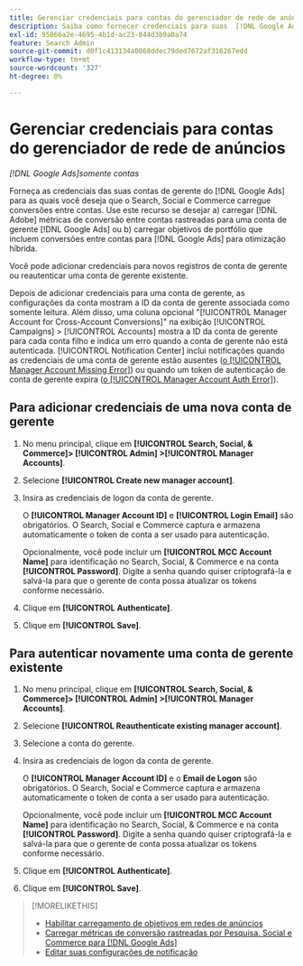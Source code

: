 ```yaml
---
title: Gerenciar credenciais para contas do gerenciador de rede de anúncios
description: Saiba como fornecer credenciais para suas  [!DNL Google Ads] contas de gerente.
exl-id: 95866a2e-4695-4b1d-ac23-844d3b9a0a74
feature: Search Admin
source-git-commit: d0f1c413134a0868ddec79ded7672af316267edd
workflow-type: tm+mt
source-wordcount: '327'
ht-degree: 0%

---
```


# Gerenciar credenciais para contas do gerenciador de rede de anúncios

*[!DNL Google Ads]somente contas*

Forneça as credenciais das suas contas de gerente do [!DNL Google Ads] para as quais você deseja que o Search, Social e Commerce carregue conversões entre contas. Use este recurso se desejar a) carregar [!DNL Adobe] métricas de conversão entre contas rastreadas para uma conta de gerente [!DNL Google Ads] ou b) carregar objetivos de portfólio que incluem conversões entre contas para [!DNL Google Ads] para otimização híbrida.

<!-- [Maybe later: and c) sync conversion value rules for accounts that use cross-account conversion tracking with Google Ads.] -->

Você pode adicionar credenciais para novos registros de conta de gerente ou reautenticar uma conta de gerente existente.

Depois de adicionar credenciais para uma conta de gerente, as configurações da conta mostram a ID da conta de gerente associada como somente leitura. Além disso, uma coluna opcional &quot;[!UICONTROL Manager Account for Cross-Account Conversions]&quot; na exibição [!UICONTROL Campaigns] > [!UICONTROL Accounts] mostra a ID da conta de gerente para cada conta filho e indica um erro quando a conta de gerente não está autenticada. [!UICONTROL Notification Center] inclui notificações quando as credenciais de uma conta de gerente estão ausentes ([o [!UICONTROL Manager Account Missing Error]](/help/search-social-commerce/notifications/notification-about.md)) ou quando um token de autenticação de conta de gerente expira ([o [!UICONTROL Manager Account Auth Error]](/help/search-social-commerce/notifications/notification-about.md)).

## Para adicionar credenciais de uma nova conta de gerente

1. No menu principal, clique em **[!UICONTROL Search, Social, & Commerce]> [!UICONTROL Admin] >[!UICONTROL Manager Accounts]**.

1. Selecione **[!UICONTROL Create new manager account]**.

1. Insira as credenciais de logon da conta de gerente.

   O **[!UICONTROL Manager Account ID]** e **[!UICONTROL Login Email]** são obrigatórios. O Search, Social e Commerce captura e armazena automaticamente o token de conta a ser usado para autenticação.

   Opcionalmente, você pode incluir um **[!UICONTROL MCC Account Name]** para identificação no Search, Social, &amp; Commerce e na conta **[!UICONTROL Password]**. Digite a senha quando quiser criptografá-la e salvá-la para que o gerente de conta possa atualizar os tokens conforme necessário.

1. Clique em **[!UICONTROL Authenticate]**.

1. Clique em **[!UICONTROL Save]**.

## Para autenticar novamente uma conta de gerente existente

1. No menu principal, clique em **[!UICONTROL Search, Social, & Commerce]> [!UICONTROL Admin] >[!UICONTROL Manager Accounts]**.

1. Selecione **[!UICONTROL Reauthenticate existing manager account]**.

1. Selecione a conta do gerente.

1. Insira as credenciais de logon da conta de gerente.

   O **[!UICONTROL Manager Account ID]** e o **Email de Logon** são obrigatórios. O Search, Social e Commerce captura e armazena automaticamente o token de conta a ser usado para autenticação.

   Opcionalmente, você pode incluir um **[!UICONTROL MCC Account Name]** para identificação no Search, Social, &amp; Commerce e na conta **[!UICONTROL Password]**. Digite a senha quando quiser criptografá-la e salvá-la para que o gerente de conta possa atualizar os tokens conforme necessário.

1. Clique em **[!UICONTROL Authenticate]**.

1. Clique em **[!UICONTROL Save]**.

>[!MORELIKETHIS]
>
>* [Habilitar carregamento de objetivos em redes de anúncios](/help/search-social-commerce/tools/objective-upload-to-networks.md)
>* [Carregar métricas de conversão rastreadas por Pesquisa, Social e Commerce para [!DNL Google Ads]](/help/search-social-commerce/tools/conversion-metrics-upload-to-google.md)
>* [Editar suas configurações de notificação](/help/search-social-commerce/notifications/notification-edit.md)
